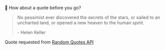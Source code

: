 📣 How about a quote before you go?

> No pessimist ever discovered the secrets of the stars, or sailed to an uncharted land, or opened a new heaven to the human spirit.
>
> <p>- Helen Keller</p>

Quote requested from [Random Quotes API](https://github.com/lukePeavey/quotable)
